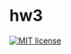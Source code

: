 # hw3

[![MIT license](https://img.shields.io/badge/license-MIT-blue.svg)](https://github.com//fp-homework1/blob/master/hw3/LICENSE)
